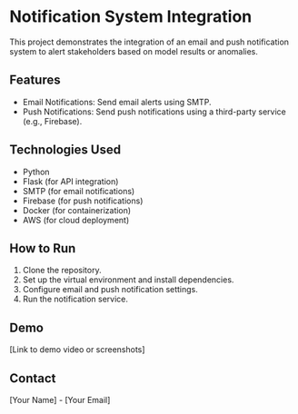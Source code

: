 # Notification System Integration

This project demonstrates the integration of an email and push notification system to alert stakeholders based on model results or anomalies.

## Features
- Email Notifications: Send email alerts using SMTP.
- Push Notifications: Send push notifications using a third-party service (e.g., Firebase).

## Technologies Used
- Python
- Flask (for API integration)
- SMTP (for email notifications)
- Firebase (for push notifications)
- Docker (for containerization)
- AWS (for cloud deployment)

## How to Run
1. Clone the repository.
2. Set up the virtual environment and install dependencies.
3. Configure email and push notification settings.
4. Run the notification service.

## Demo
[Link to demo video or screenshots]

## Contact
[Your Name] - [Your Email]